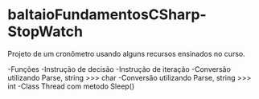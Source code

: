 # baltaioFundamentosCSharp-StopWatch
Projeto de um cronômetro usando alguns recursos ensinados no curso.

-Funções
-Instrução de decisão
-Instrução de iteração
-Conversão utilizando Parse, string >>> char
-Conversão utilizando Parse, string >>> int
-Class Thread com metodo Sleep()
